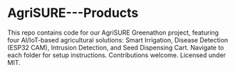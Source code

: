 # AgriSURE---Products
This repo contains code for our AgriSURE Greenathon project, featuring four AI/IoT-based agricultural solutions: Smart Irrigation, Disease Detection (ESP32 CAM), Intrusion Detection, and Seed Dispensing Cart. Navigate to each folder for setup instructions. Contributions welcome. Licensed under MIT.
